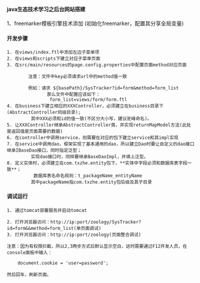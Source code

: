 #### java生态技术学习之后台网站搭建

1、freemarker模板引擎技术添加 (初始化freemarker，配置其分享全局变量)

#### 开发步骤

	1. 在views/index.ftl中添加左边子菜单项
	2. 在views和scripts下建立对应子菜单页面
	3. 在src/main/resources的page.config.properties中配置页面method对应页面
		
			注意：文件中key必须请求url中的method值一致
			
			例如：请求 ${basePath}/SysTracker?id=form&method=form_list
				   那么文件中配置应该如下：
					form_list=views/form/form.ftl
	4. 在business下建立相应的XXXController，必须建立在business目录下(AbstractController同级目录);
	         其中XXX必须和id的值一致(不区分大小写，建议驼峰命名)。
	5. 让XXXController继承AbstractController类，并实现returnMapModel方法(此处是返回值是页面需要的数据)
	6. 在controller中调用service，则需要在对应的包下建立service和其impl实现
	7. 在service中调用dao，框架实现了基本通用的dao，所以建立Dao时要让自定义的dao接口继承IBaseDao接口，同时指定泛型；
	         实现dao接口时，同样要继承BaseDaoImpl，并填上泛型。
	8. 定义实体时，必须建立在com.txzhe.entity包下，**实体中字段必须和数据库表字段一致**；
	          数据库表名命名规则：t_packageName_entityName
	         其中packageName指com.txzhe.entity包后级及其子目录

#### 调试运行

	1. 通过tomcat部署服务并启动tomcat
	
	2. 打开浏览器访问：http://ip:port/zoology/SysTracker?id=form&&method=form_list(单页面调试)
	3. 打开浏览器访问：http://ip:port/zoology(页面整合调试)
	
	注意：因为有权限拦截，所以2,3两步方式后默认显示空白，这时需要通过F12开发人员，在console面板中输入：
	
		document.cookie = 'user=password';
	
	然后回车，刷新页面。
	